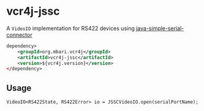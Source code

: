 # vcr4j-jssc

A `VideoIO` implementation for RS422 devices using [java-simple-serial-connector](https://github.com/scream3r/java-simple-serial-connector)

```xml
dependency>
    <groupId>org.mbari.vcr4j</groupId>
    <artifactId>vcr4j-jssc</artifactId>
    <version>${vcr4j.version}</version>
</dependency>
```


## Usage

```
VideoIO<RS422State, RS422Error> io = JSSCVideoIO.open(serialPortName);
```